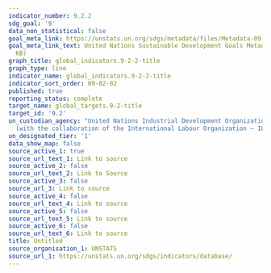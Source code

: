 ```yaml
---
indicator_number: 9.2.2
sdg_goal: '9'
data_non_statistical: false
goal_meta_link: https://unstats.un.org/sdgs/metadata/files/Metadata-09-02-02.pdf
goal_meta_link_text: United Nations Sustainable Development Goals Metadata (PDF 323
  KB)
graph_title: global_indicators.9-2-2-title
graph_type: line
indicator_name: global_indicators.9-2-2-title
indicator_sort_order: 09-02-02
published: true
reporting_status: complete
target_name: global_targets.9-2-title
target_id: '9.2'
un_custodian_agency: "United Nations Industrial Development Organization (UNIDO)\n\
  (with the collaboration of the International Labour Organization – ILO)"
un_designated_tier: '1'
data_show_map: false
source_active_1: true
source_url_text_1: Link to source
source_active_2: false
source_url_text_2: Link to Source
source_active_3: false
source_url_3: Link to source
source_active_4: false
source_url_text_4: Link to source
source_active_5: false
source_url_text_5: Link to source
source_active_6: false
source_url_text_6: Link to source
title: Untitled
source_organisation_1: UNSTATS
source_url_1: https://unstats.un.org/sdgs/indicators/database/
---
```

